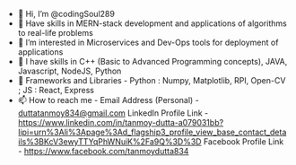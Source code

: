 - 👋 Hi, I’m @codingSoul289
- 👀 Have skills in MERN-stack development and applications of algorithms to real-life problems
- 👀 I’m interested in Microservices and Dev-Ops tools for deployment of applications
- 💞️ I have skills in C++ (Basic to Advanced Programming concepts), JAVA, Javascript, NodeJS, Python
- 💞️ Frameworks and Libraries - Python : Numpy, Matplotlib, RPI, Open-CV ; JS : React, Express
- 📫 How to reach me - 
     Email Address (Personal) - duttatanmoy834@gmail.com
     LinkedIn Profile Link - https://www.linkedin.com/in/tanmoy-dutta-a079031bb?lipi=urn%3Ali%3Apage%3Ad_flagship3_profile_view_base_contact_details%3BKcV3ewyTTYqPhWNuiK%2Fa9Q%3D%3D
     Facebook Profile Link - https://www.facebook.com/tanmoydutta834

<!---
codingSoul289/codingSoul289 is a ✨ special ✨ repository because its `README.md` (this file) appears on your GitHub profile.
You can click the Preview link to take a look at your changes.
--->
